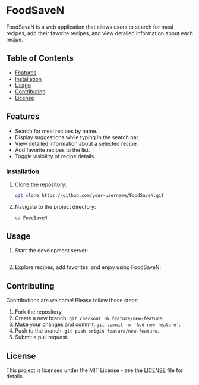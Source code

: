 # FoodSaveN

FoodSaveN is a web application that allows users to search for meal recipes, add their favorite recipes, and view detailed information about each recipe.

## Table of Contents
- [Features](#features)
- [Installation](#installation)
- [Usage](#usage)
- [Contributing](#contributing)
- [License](#license)

## Features
- Search for meal recipes by name.
- Display suggestions while typing in the search bar.
- View detailed information about a selected recipe.
- Add favorite recipes to the list.
- Toggle visibility of recipe details.

### Installation
1. Clone the repository:
   ```bash
   git clone https://github.com/your-username/FoodSaveN.git
   ```

2. Navigate to the project directory:
   ```bash
   cd FoodSaveN
   ```


## Usage
1. Start the development server:
   ```bash
   ```

2. Explore recipes, add favorites, and enjoy using FoodSaveN!

## Contributing
Contributions are welcome! Please follow these steps:
1. Fork the repository.
2. Create a new branch: `git checkout -b feature/new-feature`.
3. Make your changes and commit: `git commit -m 'Add new feature'`.
4. Push to the branch: `git push origin feature/new-feature`.
5. Submit a pull request.

## License
This project is licensed under the MIT License - see the [LICENSE](LICENSE) file for details.
